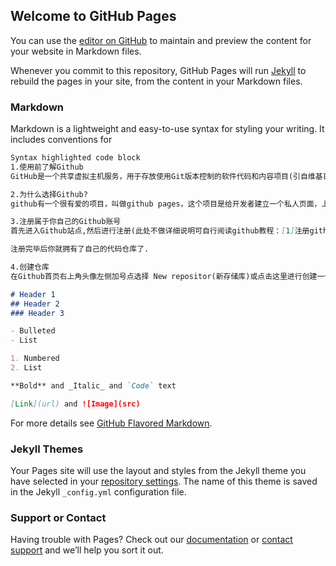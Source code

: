 ## Welcome to GitHub Pages

You can use the [editor on GitHub](https://github.com/JunjieZH/JunjieZH.github.io/edit/master/README.md) to maintain and preview the content for your website in Markdown files.

Whenever you commit to this repository, GitHub Pages will run [Jekyll](https://jekyllrb.com/) to rebuild the pages in your site, from the content in your Markdown files.

### Markdown

Markdown is a lightweight and easy-to-use syntax for styling your writing. It includes conventions for

```markdown
Syntax highlighted code block
1.使用前了解Github
GitHub是一个共享虚拟主机服务，用于存放使用Git版本控制的软件代码和内容项目(引自维基百科）

2.为什么选择Github?
github有一个很有爱的项目，叫做github pages，这个项目是给开发者建立一个私人页面，上面用来分享新颖的想法和自己写的代码.

3.注册属于你自己的Github账号
首先进入Github站点,然后进行注册(此处不做详细说明可自行阅读github教程：[1]注册github)

注册完毕后你就拥有了自己的代码仓库了.

4.创建仓库
在Github首页右上角头像左侧加号点选择 New repositor(新存储库)或点击这里进行创建一个仓库.

# Header 1
## Header 2
### Header 3

- Bulleted
- List

1. Numbered
2. List

**Bold** and _Italic_ and `Code` text

[Link](url) and ![Image](src)
```

For more details see [GitHub Flavored Markdown](https://guides.github.com/features/mastering-markdown/).

### Jekyll Themes

Your Pages site will use the layout and styles from the Jekyll theme you have selected in your [repository settings](https://github.com/JunjieZH/JunjieZH.github.io/settings). The name of this theme is saved in the Jekyll `_config.yml` configuration file.

### Support or Contact

Having trouble with Pages? Check out our [documentation](https://help.github.com/categories/github-pages-basics/) or [contact support](https://github.com/contact) and we’ll help you sort it out.
